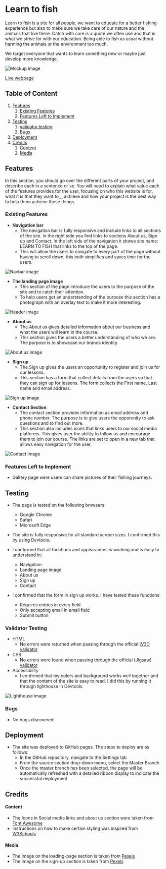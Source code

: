 # Learn to fish
Learn to fish is a site for all people, we want to educate for a better fishing experience but also to make sure we take care of our nature and the animals that live there. Catch with care is a quote we often use and that is what we strive for with our education. Being able to fish as usual without harming the animals or the environment too much. 

We target everyone that wants to learn something new or maybe just develop more knowledge. 

![Mockup image](https://github.com/Maxwidlundstark/Learn-to-fish/blob/main/docs/Ami%20responsivedesign.PNG)

[Live webpage](https://maxwidlundstark.github.io/Learn-to-fish/)

## Table of Content

1. [Features](#Features)
   1. [Existing Features](#existing-features)
   2. [Features Left to Implement](#features-left-to-implement)
2. [Testing](#testing)
   1. [validator testing](#validator-testing)
   2. [Bugs](#bugs)
3. [Deployment](#deployment)
4. [Credits](#credits)
   1. [Content](#content)
   2. [Media](#media)

## Features
In this section, you should go over the different parts of your project, and describe each in a sentence or so. You will need to explain what value each of the features provides for the user, focusing on who this website is for, what it is that they want to__ achieve and how your project is the best way to help them achieve these things.

### Existing Features

- __Navigation bar__
  - The navigation bar is fully responsive and include links to all sections of the site. In the right side you find links to sections About us, Sign up and Contact. In the left side of the navigation it shows site name: LEARN TO FISH that links to the top of the page. 
  - This will allow the users to navigate to every part of the page without having to scroll down, this both simplifies and saves time for the users. 

![Navbar image](https://github.com/Maxwidlundstark/Learn-to-fish/blob/main/docs/navbar.PNG)

- __The landing page image__
  - This section of the page introduce the users to the purpose of the site and to catch their attention.
  - To help users get an understanding of the purpose this section has a photograph with an overlay text to make it more interesting.  

![Header image](https://github.com/Maxwidlundstark/Learn-to-fish/blob/main/docs/header.PNG)

- __About us__ 
  - The About us gives detailed information about our business and what the users will learn in the course.  
  - This section gives the users a better understanding of who we are. The purpose is to showcase our brands identity. 

![About us image](https://github.com/Maxwidlundstark/Learn-to-fish/blob/main/docs/About-us.PNG)

- __Sign up__
  - The Sign up gives the users an opportunity to register and join us for our lessons. 
  - This section has a form that collect details from the users so that they can sign up for lessons.
  The form collects the First name, Last name and email address. 

![Sign up image](https://github.com/Maxwidlundstark/Learn-to-fish/blob/main/docs/Sign-up.PNG)

- __Contact Section__
  - The contact section provides information as email address and phone number. The purpose is to give users the opporunity to ask questions and to find out more.
  - This section also includes icons that links users to our social media platforms. This gives user the ability to follow us and encourage them to join our course. The links are set to open in a new tab that allows easy navigation for the user. 

![Contact Image](https://github.com/Maxwidlundstark/Learn-to-fish/blob/main/docs/Contact.PNG)

### Features Left to Implement
- Gallery page were users can share pictures of their fishing journeys. 

## Testing 
- The page is tested on the following browsers:
  - Google Chrome 
  - Safari 
  - Microsoft Edge

- The site is fully responsive for all standard screen sizes. I confirmed this by using Devtools.

- I confirmed that all functions and appearances is working and is easy to understand in: 
  - Navigation
  - Landing page image
  - About us
  - Sign up 
  - Contact 

- I confirmed that the form in sign up works. I have tested these functions: 
  - Requires entries in every field
  - Only accepting email in email field
  - Submit button

### Validator Testing
- HTML
  - No errors were returned when passing through the official [W3C validator](https://validator.w3.org/nu/#textarea)
- CSS
  - No errors were found when passing through the official [(Jigsaw) validator](https://jigsaw.w3.org/css-validator/validator)
- Accessibility 
  - I confirmed that my colors and background works well together and that the content of the site is easy to read. I did this by running it through lighthouse in Devtools. 

![Lighthouse image](https://github.com/Maxwidlundstark/Learn-to-fish/blob/main/docs/Lighthouse.PNG)

### Bugs 
- No bugs discovered

## Deployment
- The site was deployed to GitHub pages. The steps to deploy are as follows: 
  - In the GitHub repository, navigate to the Settings tab 
  - From the source section drop-down menu, select the Master Branch
  - Once the master branch has been selected, the page will be automatically refreshed with a detailed ribbon display to indicate the successful deployment

## Credits
#### __Content__
- The Icons in Social media links and about us section were taken from [Font Awesome](https://fontawesome.com/)
- Instructions on how to make certain styling was inspired from [W3Schools](https://www.w3schools.com/)  

#### __Media__
- The image on the loading-page section is taken from [Pexels](https://www.pexels.com/sv-se/)
- The image on the sign-up section is taken from [Pexels](https://www.pexels.com/sv-se/)

